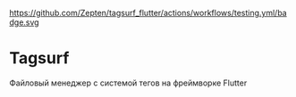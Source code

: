 https://github.com/Zepten/tagsurf_flutter/actions/workflows/testing.yml/badge.svg

# Tagsurf

Файловый менеджер с системой тегов на фреймворке Flutter

